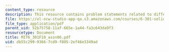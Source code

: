 ```yaml
---
content_type: resource
description: This resource contains problem statements related to differential pair.
file: https://ol-ocw-studio-app-qa.s3.amazonaws.com/courses/6-301-solid-state-circuits-fall-2010/db55c29993667cd9f8052ef46e3349ad_MIT6_301F10_assn06.pdf
file_type: application/pdf
parent_uid: 52b75758-11af-665e-1a44-fa3c643da9f3
resourcetype: Document
title: MIT6_301F10_assn06.pdf
uid: db55c299-9366-7cd9-f805-2ef46e3349ad
---
```

